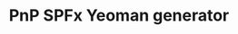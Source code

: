 ---
title: "PnP SPFx Yeoman generator"
description: "Start your new SharePoint Framework projects with recommended patterns, improved governance, and additional capabilities. This Yeoman generator extends the out of the box Yeoman generator from Microsoft to accelerate building professional solutions quickly."
image: "images/tool-background-pnp-generator.webp"
externalUrl: "https://pnp.github.io/generator-spfx/"
---